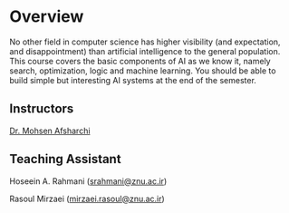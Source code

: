 # Overview
No other field in computer science has higher visibility (and expectation, and disappointment) than artificial intelligence to the general population.  This course covers the basic components of AI as we know it, namely search, optimization, logic and machine learning. You should be able to build simple but interesting AI systems at the end of the semester.

## Instructors
[Dr. Mohsen Afsharchi](http://cv.znu.ac.ir/afsharchim)

## Teaching Assistant
Hoseein A. Rahmani (srahmani@znu.ac.ir)

Rasoul Mirzaei (mirzaei.rasoul@znu.ac.ir)
